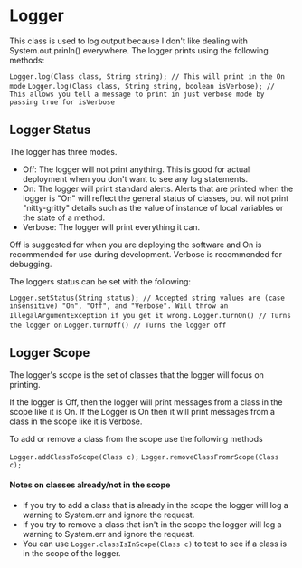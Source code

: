 # Logger

This class is used to log output because I don't like dealing with System.out.prinln() everywhere.
The logger prints using the following methods:

`Logger.log(Class class, String string); // This will print in the On mode`
`Logger.log(Class class, String string, boolean isVerbose); // This allows you tell a message to print in just verbose mode by passing true for isVerbose`

## Logger Status

The logger has three modes.
- Off:     The logger will not print anything.
           This is good for actual deployment when you don't want to see any log statements.
- On:      The logger will print standard alerts. 
           Alerts that are printed when the logger is "On" will reflect the general status of classes, but wil not print "nitty-gritty"
           details such as the value of instance of local variables or the state of a method.
- Verbose: The logger will print everything it can.

Off is suggested for when you are deploying the software and On is recommended for use during development. Verbose is recommended for debugging.

The loggers status can be set with the following:

`Logger.setStatus(String status); // Accepted string values are (case insensitive) "On", "Off", and "Verbose". Will throw an IllegalArgumentException if you get it wrong.`
`Logger.turnOn() // Turns the logger on`
`Logger.turnOff() // Turns the logger off`

  
## Logger Scope

The logger's scope is the set of classes that the logger will focus on printing.

If the logger is Off, then the logger will print messages from a class in the scope like it is On.
If the Logger is On then it will print messages from a class in the scope like it is Verbose.

To add or remove a class from the scope use the following methods

`Logger.addClassToScope(Class c);`
`Logger.removeClassFromrScope(Class c);`

#### Notes on classes already/not in the scope

- If you try to add a class that is already in the scope the logger will log a warning to System.err and ignore the request.
- If you try to remove a class that isn't in the scope the logger will log a warning to System.err and ignore the request.
- You can use `Logger.classIsInScope(Class c)` to test to see if a class is in the scope of the logger.